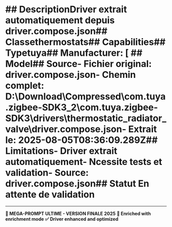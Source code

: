 # ##  DescriptionDriver extrait automatiquement depuis driver.compose.json##  Classethermostats##  Capabilities##  Typetuya##  Manufacturer: [ ##  Model##  Source- **Fichier original**: driver.compose.json- **Chemin complet**: D:\Download\Compressed\com.tuya.zigbee-SDK3_2\com.tuya.zigbee-SDK3\drivers\thermostatic_radiator_valve\driver.compose.json- **Extrait le**: 2025-08-05T08:36:09.289Z##  Limitations- Driver extrait automatiquement- Ncessite tests et validation- Source: driver.compose.json##  Statut En attente de validation

---
**🎯 MEGA-PROMPT ULTIME - VERSION FINALE 2025**
**📅 Enriched with enrichment mode**
**✅ Driver enhanced and optimized**